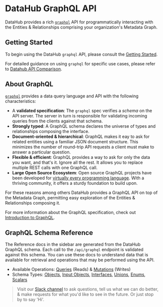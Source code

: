 # DataHub GraphQL API

DataHub provides a rich [`graphql`](https://graphql.org/) API for programmatically interacting with the Entities & Relationships comprising your organization's Metadata Graph.

## Getting Started

To begin using the DataHub `graphql` API, please consult the [Getting Started](/docs/api/graphql/getting-started.md).

For detailed guidance on using `graphql` for specific use cases, please refer to [Datahub API Comparison](/docs/api/datahub-apis.md#datahub-api-comparison).

## About GraphQL

[`graphql`](https://graphql.org/) provides a data query language and API with the following characteristics:

- A **validated specification**: The `graphql` spec verifies a _schema_ on the API server. The server in turn is responsible
  for validating incoming queries from the clients against that schema.
- **Strongly typed**: A GraphQL schema declares the universe of types and relationships composing the interface.
- **Document-oriented & hierarchical**: GraphQL makes it eay to ask for related entities using a familiar JSON document
  structure. This minimizes the number of round-trip API requests a client must make to answer a particular question.
- **Flexible & efficient**: GraphQL provides a way to ask for only the data you want, and that's it. Ignore all
  the rest. It allows you to replace multiple REST calls with one GraphQL call.
- **Large Open Source Ecosystem**: Open source GraphQL projects have been developed for [virtually every programming language](https://graphql.org/code/). With a thriving
  community, it offers a sturdy foundation to build upon.

For these reasons among others DataHub provides a GraphQL API on top of the Metadata Graph,
permitting easy exploration of the Entities & Relationships composing it.

For more information about the GraphQL specification, check out [Introduction to GraphQL](https://graphql.org/learn/).

## GraphQL Schema Reference

The Reference docs in the sidebar are generated from the DataHub GraphQL schema. Each call to the `/api/graphql` endpoint is
validated against this schema. You can use these docs to understand data that is available for retrieval and operations
that may be performed using the API.

- Available Operations: [Queries](/graphql/queries.md) (Reads) & [Mutations](/graphql/mutations.md) (Writes)
- Schema Types: [Objects](/graphql/objects.md), [Input Objects](/graphql/inputObjects.md), [Interfaces](/graphql/interfaces.md), [Unions](/graphql/unions.md), [Enums](/graphql/enums.md), [Scalars](/graphql/scalars.md)

> Visit our [Slack channel](https://slack.datahubproject.io) to ask questions, tell us what we can do better, & make requests for what you'd like to see in the future. Or just
> stop by to say 'Hi'.
